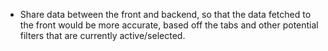 - Share data between the front and backend, so that the data fetched to the front would be more accurate, based off the tabs and other potential filters that are currently active/selected.

